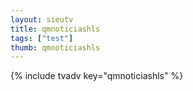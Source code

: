 ```yaml
--- 
layout: sieutv
title: qmnoticiashls
tags: ["test"]
thumb: qmnoticiashls
---
```

{% include tvadv key="qmnoticiashls" %}
